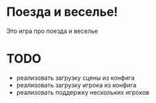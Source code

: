 # Поезда и веселье!

Это игра про поезда и веселье



# TODO

- реализовать загрузку сцены из конфига
- реализовать загрузку игрока из конфига
- реализовать поддержку нескольких игроков

